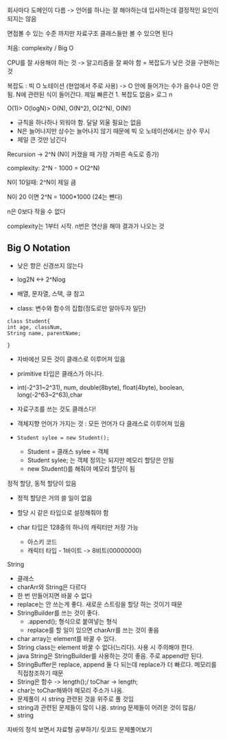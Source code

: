 회사마다 도메인이 다름 -> 언어를 하나는 잘 해야하는데 입사하는데 결정적인 요인이 되지는 않음

면접볼 수 있는 수준 까지만 자료구조 클래스들만 볼 수 있으면 된다

처음: complexity / Big O

CPU를 잘 사용해야 하는 것 -> 알고리즘을 잘 짜야 함  = 복잡도가 낮은 것을 구현하는 것

복잡도 : 빅 O 노테이션 (현업에서 주로 사용) -> O 안에 들어가는 수가 음수나 0은 안됨. N에 관련된 식이 들어간다. 제일 빠른건 1. 복잡도 없음> 로그 n

O(1)> O(logN)> O(N), O(N^2), O(2^N), O(N!)

- 규칙을 하나하나 외워야 함. 달달 외울 필요는 없음
- N은 늘어나지만 상수는 늘어나지 않기 때문에 빅 오 노테이션에서는 상수 무시
- 제일 큰 것만 남긴다

Recursion -> 2^N (N이 커졌을 때 가장 가파른 속도로 증가)

complexity: 2^N - 1000 = O(2^N)

N이 10일때: 2^N이 제일 큼

N이 20 이면 2^N = 1000*1000 (24는 뺀다)

n은 0보다 작을 수 없다

complexity는 1부터 시작. n번은 연산을 해야 결과가 나오는 것 

## Big O Notation

- 낮은 항은 신경쓰지 않는다
- log2N <-> 2^Nlog

- 배열, 문자열, 스택, 큐 참고

- class: 변수와 함수의 집합(정도로만 알아두자 일단)

```
class Student{
int age, classNum,
String name, parentName;

}
```

- 자바에선 모든 것이 클래스로 이루어져 있음

- primitive 타입은 클래스가 아니다. 

- int(-2^31~2^31), num, double(8byte), float(4byte), boolean, long(-2^63~2^63),char

- 자료구조를 쓰는 것도 클래스다!

- 객체지향 언어가 가지는 것 : 모든 언어가 다 클래스로 이루어져 있음

- ```
  Student sylee = new Student();
  ```

  - Student = 클래스 sylee = 객체
  - Student sylee; 는 객체 정의는 되지만 메모리 할당은 안됨
  - new Student()를 해줘야 메모리 할당이 됨

정적 할당, 동적 할당이 있음

- 정적 할당은 거의 쓸 일이 없음

- 할당 시 같은 타입으로 설정해줘야 함
- char 타입은 128중의 하나의 캐릭터만 저장 가능
  - 아스키 코드
  - 캐릭터 타입 - 1바이트 -> 8비트(00000000)



String

- 클래스
- charArr와 String은 다르다
- 한 번 만들어지면 바꿀 수 없다
- replace는 안 쓰는게 좋다. 새로운 스트링을 할당 하는 것이기 때문
- StringBuilder를 쓰는 것이 좋다.
  - .append(); 형식으로 붙여넣는 형식
  - replace를 할 일이 있으면 charArr를 쓰는 것이 좋음
- char array는 element를 바꿀 수 있다.
- String class는 element 바꿀 수 없다(느리다). 사용 시 주의해야 한다. 
- java String은 StringBuilder를 사용하는 것이 좋음. 주로 append만 된다. 
- StringBuffer은 replace, append 둘 다 되는데 replace가 더 빠르다. 메모리를 직접참조하기 때문
- String은 함수 -> length();/ toChar -> length;
- char는 toChar해봐야 메모리 주소가 나옴.
- 문제풀이 시 string 관련된 것을 위주로 풀 것임
- string과 관련된 문제들이 많이 나옴. string 문제들이 어려운 것이 많음/
- string 

자바의 정석 보면서 자료형 공부하기/ 릿코드 문제풀어보기